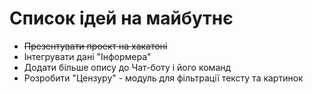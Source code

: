 # Список ідей на майбутнє

- ~~Презентувати проект на хакатоні~~
- Інтегрувати дані "Інформера"
- Додати більше опису до Чат-боту і його команд
- Розробити "Цензуру" - модуль для фільтрації тексту та картинок
